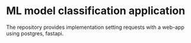 # ML model classification application

The repository provides implementation setting requests with a web-app using postgres, fastapi.
